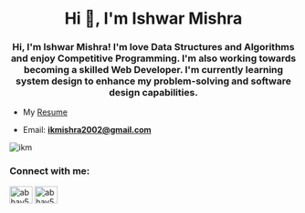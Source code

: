 <h1 align="center">Hi 👋, I'm Ishwar Mishra</h1>
<h3 align="center">Hi, I'm Ishwar Mishra! I'm love Data Structures and Algorithms and enjoy Competitive Programming. I'm also working towards becoming a skilled Web Developer. I'm currently learning system design to enhance my problem-solving and software design capabilities.</h3>


- My [Resume](https://drive.google.com/file/d/1e6c47JVJLscSyWh04DOgy88AZvkYdUqn/view?usp=drive_link)

- Email: **ikmishra2002@gmail.com**
<link rel="stylesheet" type='text/css' href="https://cdn.jsdelivr.net/gh/devicons/devicon@latest/devicon.min.css" />

<p><img align="center" src="https://github-readme-stats.vercel.app/api/top-langs?username=ishwar-ikm&hide=jupyter%20notebook&langs_count=8&show_icons=true&locale=en&layout=compact" alt="ikm" /></p>

<h3 align="left">Connect with me:</h3>
<p align="left">
<a href="https://www.linkedin.com/in/ishwar-mishra-056597281/" target="blank"><img align="center" src="https://raw.githubusercontent.com/rahuldkjain/github-profile-readme-generator/master/src/images/icons/Social/linked-in-alt.svg" alt="abhay5349singh" height="30" width="40" /></a>
<a href="https://leetcode.com/ikmishra2002/" target="blank"><img align="center" src="https://raw.githubusercontent.com/rahuldkjain/github-profile-readme-generator/master/src/images/icons/Social/leet-code.svg" alt="abhay5349singh" height="30" width="40" /></a>
</p>
